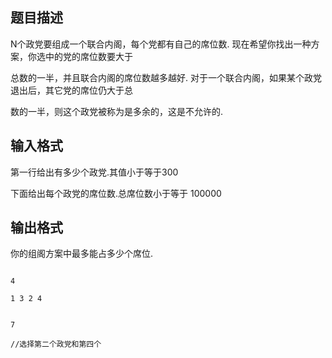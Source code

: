## 题目描述

<div>
 N个政党要组成一个联合内阁，每个党都有自己的席位数. 现在希望你找出一种方案，你选中的党的席位数要大于
</div>
<div>
 总数的一半，并且联合内阁的席位数越多越好. 对于一个联合内阁，如果某个政党退出后，其它党的席位仍大于总
</div>
<div>
 数的一半，则这个政党被称为是多余的，这是不允许的.
</div>

## 输入格式

<div>
 第一行给出有多少个政党.其值小于等于300 
</div>
<div>
 下面给出每个政党的席位数.总席位数小于等于 100000
</div>

## 输出格式

<p>你的组阁方案中最多能占多少个席位.</p>

```input1
4
1 3 2 4
```
```output1
7
//选择第二个政党和第四个
```
